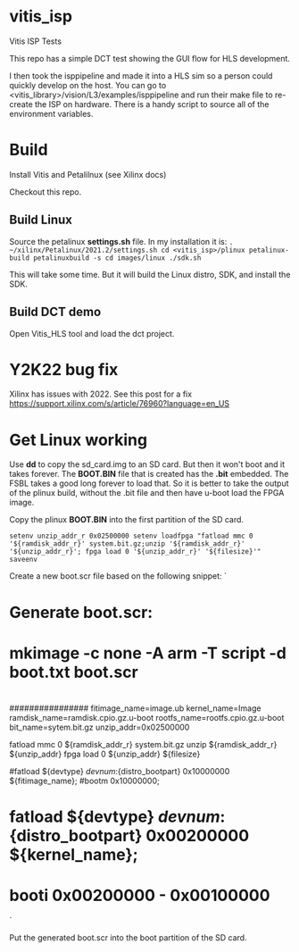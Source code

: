 # vitis_isp
Vitis ISP Tests

This repo has a simple DCT test showing the GUI flow for HLS development.

I then took the isppipeline and made it into a HLS sim so a person could
quickly develop on the host. You can go to <vitis_library>/vision/L3/examples/isppipeline
and run their make file to re-create the ISP on hardware. There is a handy
script to source all of the environment variables.

# Build
Install Vitis and Petalilnux (see Xilinx docs)

Checkout this repo.

## Build Linux
Source the petalinux **settings.sh** file. In my installation it is:
`
. ~/xilinx/Petalinux/2021.2/settings.sh
cd <vitis_isp>/plinux
petalinux-build
petalinuxbuild -s
cd images/linux
./sdk.sh
`

This will take some time. But it will build the Linux distro, SDK, and install the SDK.

## Build DCT demo
Open Vitis_HLS tool and load the dct project.


# Y2K22 bug fix
Xilinx has issues with 2022. See this post for a fix
https://support.xilinx.com/s/article/76960?language=en_US


# Get Linux working
Use **dd** to copy the sd_card.img to an SD card. But then it won't boot and it
takes forever. The **BOOT.BIN** file that is created has the **.bit** embedded.
The FSBL takes a good long forever to load that. So it is better to take the
output of the plinux build, without the .bit file and then have u-boot load the
FPGA image.

Copy the plinux **BOOT.BIN** into the first partition of the SD card.

`
setenv unzip_addr_r 0x02500000
setenv loadfpga "fatload mmc 0 '${ramdisk_addr_r}' system.bit.gz;unzip '${ramdisk_addr_r}' '${unzip_addr_r}'; fpga load 0 '${unzip_addr_r}' '${filesize}'"
saveenv
`

Create a new boot.scr file based on the following snippet:
`
# Generate boot.scr:
# mkimage -c none -A arm -T script -d boot.txt boot.scr
#
################
fitimage_name=image.ub
kernel_name=Image
ramdisk_name=ramdisk.cpio.gz.u-boot
rootfs_name=rootfs.cpio.gz.u-boot
bit_name=sytem.bit.gz
unzip_addr=0x02500000

fatload mmc 0 ${ramdisk_addr_r} system.bit.gz
unzip ${ramdisk_addr_r} ${unzip_addr}
fpga load 0 ${unzip_addr} ${filesize}

#fatload ${devtype} ${devnum}:${distro_bootpart} 0x10000000 ${fitimage_name};
#bootm 0x10000000;

# fatload ${devtype} ${devnum}:${distro_bootpart} 0x00200000 ${kernel_name};
# booti 0x00200000 - 0x00100000
`

Put the generated boot.scr into the boot partition of the SD card.